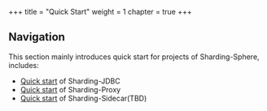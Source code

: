 +++
title = "Quick Start"
weight = 1
chapter = true
+++

## Navigation

This section mainly introduces quick start for projects of Sharding-Sphere, includes:

* [Quick start](/01-overview/quick-start/sharding-jdbc) of Sharding-JDBC
* [Quick start](/01-overview/quick-start/sharding-proxy) of Sharding-Proxy
* [Quick start](/01-overview/quick-start/sharding-sidecar) of Sharding-Sidecar(TBD)
